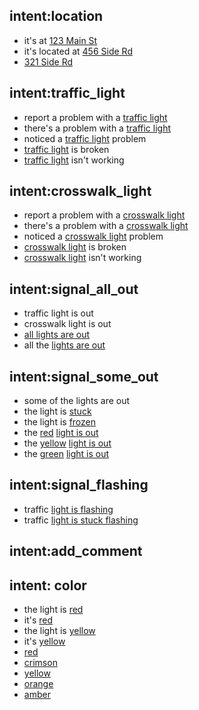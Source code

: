 ## intent:location
- it's at [123 Main St](LOCATION)
- it's located at [456 Side Rd](LOCATION)
- [321 Side Rd](LOCATION)

## intent:traffic_light
- report a problem with a [traffic light](REQUEST_TYPE)
- there's a problem with a [traffic light](REQUEST_TYPE)
- noticed a [traffic light](REQUEST_TYPE) problem
- [traffic light](REQUEST_TYPE) is broken
- [traffic light](REQUEST_TYPE) isn't working

## intent:crosswalk_light
- report a problem with a [crosswalk light](REQUEST_TYPE)
- there's a problem with a [crosswalk light](REQUEST_TYPE)
- noticed a [crosswalk light](REQUEST_TYPE) problem
- [crosswalk light](REQUEST_TYPE) is broken
- [crosswalk light](REQUEST_TYPE) isn't working

## intent:signal_all_out
- traffic light is out
- crosswalk light is out
- [all lights are out](REQUEST_DETAILS)
- all the [lights are out](REQUEST_DETAILS)

## intent:signal_some_out
- some of the lights are out
- the light is [stuck](REQUEST_DETAILS)
- the light is [frozen](REQUEST_DETAILS)
- the [red](LIGHT_COLOR) [light is out](REQUEST_DETAILS)
- the [yellow](LIGHT_COLOR) [light is out](REQUEST_DETAILS)
- the [green](LIGHT_COLOR) [light is out](REQUEST_DETAILS)

## intent:signal_flashing
- traffic [light is flashing](REQUEST_DETAILS)
- traffic [light is stuck flashing](REQUEST_DETAILS)

## intent:add_comment

## intent: color
- the light is [red](LIGHT_COLOR)
- it's [red](LIGHT_COLOR)
- the light is [yellow](LIGHT_COLOR)
- it's [yellow](LIGHT_COLOR)
- [red](LIGHT_COLOR)
- [crimson](LIGHT_COLOR)
- [yellow](LIGHT_COLOR)
- [orange](LIGHT_COLOR)
- [amber](LIGHT_COLOR)
